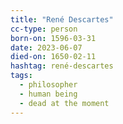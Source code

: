 ```yaml
---
title: "René Descartes"
cc-type: person
born-on: 1596-03-31
date: 2023-06-07
died-on: 1650-02-11
hashtag: rené-descartes
tags:
  - philosopher
  - human being
  - dead at the moment
---
```

